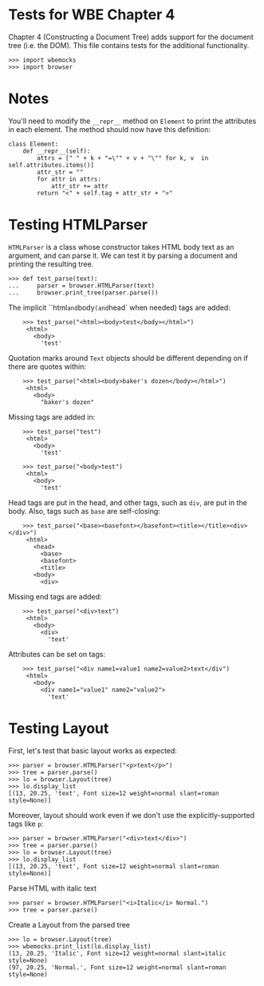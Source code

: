 Tests for WBE Chapter 4
=======================

Chapter 4 (Constructing a Document Tree) adds support for the document tree
(i.e. the DOM).  This file contains tests for the additional functionality.

    >>> import wbemocks
    >>> import browser

Notes
=====

You'll need to modify the `__repr__` method on `Element` to print the
attributes in each element. The method should now have this
definition:

```
class Element:
    def __repr__(self):
        attrs = [" " + k + "=\"" + v + "\"" for k, v  in self.attributes.items()]
        attr_str = ""
        for attr in attrs:
            attr_str += attr
        return "<" + self.tag + attr_str + ">"
```

Testing HTMLParser
==================

`HTMLParser` is a class whose constructor takes HTML body text as an argument, and
can parse it. We can test it by parsing a document and printing the
resulting tree.

    >>> def test_parse(text):
    ...     parser = browser.HTMLParser(text)
    ...     browser.print_tree(parser.parse())

The implicit ``html` and `body` (and `head` when needed) tags are added:

        >>> test_parse("<html><body>test</body></html>")
         <html>
           <body>
             'test'

Quotation marks around `Text` objects should be different depending on if
there are quotes within:

        >>> test_parse("<html><body>baker's dozen</body></html>")
         <html>
           <body>
             "baker's dozen"

Missing tags are added in:

        >>> test_parse("test")
         <html>
           <body>
             'test'

        >>> test_parse("<body>test")
         <html>
           <body>
             'test'

Head tags are put in the head, and other tags, such as `div`, are put
in the body. Also, tags such as `base` are self-closing:

        >>> test_parse("<base><basefont></basefont><title></title><div></div>")
         <html>
           <head>
             <base>
             <basefont>
             <title>
           <body>
             <div>

Missing end tags are added:

        >>> test_parse("<div>text")
         <html>
           <body>
             <div>
               'text'

Attributes can be set on tags:

        >>> test_parse("<div name1=value1 name2=value2>text</div")
         <html>
           <body>
             <div name1="value1" name2="value2">
               'text'

Testing Layout
==============

First, let's test that basic layout works as expected:

    >>> parser = browser.HTMLParser("<p>text</p>")
    >>> tree = parser.parse()
    >>> lo = browser.Layout(tree)
    >>> lo.display_list
    [(13, 20.25, 'text', Font size=12 weight=normal slant=roman style=None)]

Moreover, layout should work even if we don't use the
explicitly-supported tags like `p`:

    >>> parser = browser.HTMLParser("<div>text</div>")
    >>> tree = parser.parse()
    >>> lo = browser.Layout(tree)
    >>> lo.display_list
    [(13, 20.25, 'text', Font size=12 weight=normal slant=roman style=None)]


Parse HTML with italic text

    >>> parser = browser.HTMLParser("<i>Italic</i> Normal.")
    >>> tree = parser.parse()

Create a Layout from the parsed tree

    >>> lo = browser.Layout(tree)
    >>> wbemocks.print_list(lo.display_list)
    (13, 20.25, 'Italic', Font size=12 weight=normal slant=italic style=None)
    (97, 20.25, 'Normal.', Font size=12 weight=normal slant=roman style=None)
